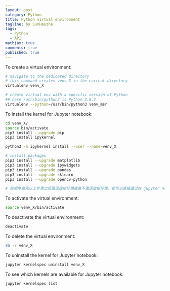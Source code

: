 ```yaml
---
layout: post
category: Python    
title: Python virtual environment  
tagline: by SunHaozhe
tags: 
  - Python 
  - API 
mathjax: true
comments: true
published: true
---
```



To create a virtual environment: 

```bash
# navigate to the dedicated directory 
# this command creates venv_X in the current directory 
virtualenv venv_X

# create virtual env with a specific version of Python
## here /usr/bin/python3 is Python 3.8.2
virtualenv --python=/usr/bin/python3 venv_msr
```

To install the kernel for Jupyter notebook:

```bash
cd venv_X/
source bin/activate 
pip3 install --upgrade pip 
pip3 install ipykernel

python3 -m ipykernel install --user --name=venv_X

# install packages
pip3 install --upgrade matplotlib 
pip3 install --upgrade ipywidgets 
pip3 install --upgrade pandas 
pip3 install --upgrade sklearn 
pip3 install --upgrade opencv-python 

# 按顺序做完以上步骤之后激活虚拟环境或者不激活虚拟环境，都可以直接通过在 jupyter notebook 命令进入notebook并选与虚拟环境对应的kernel
```



To activate the virtual environment:

```bash
source venv_X/bin/activate
```

To deactivate the virtual environment:

```bash
deactivate
```

To delete the virtual environment:

```bash
rm -r venv_X
```

To uninstall the kernel for Jupyter notebook:

```bash
jupyter kernelspec uninstall venv_X
```

To see which kernels are available for Jupyter notebook:

```bash
jupyter kernelspec list
```






